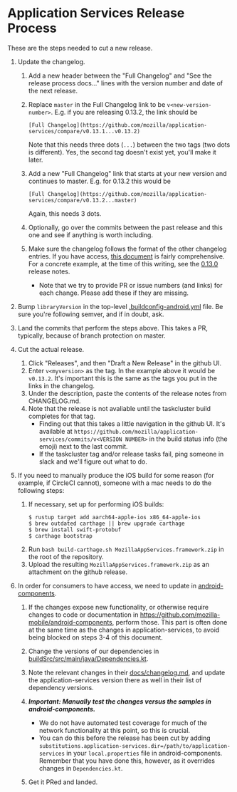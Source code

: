 # Application Services Release Process

These are the steps needed to cut a new release.

1. Update the changelog.

    1. Add a new header between the "Full Changelog" and "See the release process docs..." lines with the version number and date of the next release.
    2. Replace `master` in the Full Changelog link to be `v<new-version-number>`. E.g. if you are releasing 0.13.2, the link should be

        ```
        [Full Changelog](https://github.com/mozilla/application-services/compare/v0.13.1...v0.13.2)
        ```

        Note that this needs three dots (`...`) between the two tags (two dots is different). Yes, the second tag doesn't exist yet, you'll make it later.

    3. Add a new "Full Changelog" link that starts at your new version and continues to master. E.g. for 0.13.2 this would be
        ```
        [Full Changelog](https://github.com/mozilla/application-services/compare/v0.13.2...master)
        ```
        Again, this needs 3 dots.
    4. Optionally, go over the commits between the past release and this one and see if anything is worth including.
    5. Make sure the changelog follows the format of the other changelog entries. If you have access, [this document](https://docs.google.com/document/d/1oxdGm7OQcsy78NzXjMQKTbfzn21tl9Nopmvo8NCMWmU) is fairly comprehensive. For a concrete example, at the time of this writing, see the [0.13.0](https://github.com/mozilla/application-services/blob/master/CHANGELOG.md#0130-2019-01-09) release notes.
        - Note that we try to provide PR or issue numbers (and links) for each change. Please add these if they are missing.

2. Bump `libraryVersion` in the top-level [.buildconfig-android.yml](https://github.com/mozilla/application-services/blob/master/.buildconfig-android.yml) file. Be sure you're following semver, and if in doubt, ask.
3. Land the commits that perform the steps above. This takes a PR, typically, because of branch protection on master.
4. Cut the actual release.
    1. Click "Releases", and then "Draft a New Release" in the github UI.
    2. Enter `v<myversion>` as the tag. In the example above it would be `v0.13.2`. It's important this is the same as the tags you put in the links in the changelog.
    3. Under the description, paste the contents of the release notes from CHANGELOG.md.
    4. Note that the release is not avaliable until the taskcluster build completes for that tag.
        - Finding out that this takes a little navigation in the github UI. It's available at `https://github.com/mozilla/application-services/commits/v<VERSION NUMBER>` in the build status info (the emoji) next to the last commit.
        - If the taskcluster tag and/or release tasks fail, ping someone in slack and we'll figure out what to do.
5. If you need to manually produce the iOS build for some reason (for example, if CircleCI cannot), someone with a mac needs to do the following steps:
    1. If necessary, set up for performing iOS builds:
        ```
        $ rustup target add aarch64-apple-ios x86_64-apple-ios
        $ brew outdated carthage || brew upgrade carthage
        $ brew install swift-protobuf
        $ carthage bootstrap
        ```
    2. Run `bash build-carthage.sh MozillaAppServices.framework.zip` in the root of the repository.
    3. Upload the resulting `MozillaAppServices.framework.zip` as an attachment on the github release.
6. In order for consumers to have access, we need to update in [android-components](https://github.com/mozilla-mobile/android-components).
    1. If the changes expose new functionality, or otherwise require changes to code or documentation in https://github.com/mozilla-mobile/android-components, perform those. This part is often done at the same time as the changes in application-services, to avoid being blocked on steps 3-4 of this document.
    2. Change the versions of our dependencies in [buildSrc/src/main/java/Dependencies.kt](https://github.com/mozilla-mobile/android-components/blob/master/buildSrc/src/main/java/Dependencies.kt).
    3. Note the relevant changes in their [docs/changelog.md](https://github.com/mozilla-mobile/android-components/blob/master/docs/changelog.md), and update the application-services version there as well in their list of dependency versions.
    4. **_Important: Manually test the changes versus the samples in android-components._**
        - We do not have automated test coverage for much of the network functionality at this point, so this is crucial.
        - You can do this before the release has been cut by adding `substitutions.application-services.dir=/path/to/application-services` in your `local.properties` file in android-components. Remember that you have done this, however, as it overrides changes in `Dependencies.kt`.

    5. Get it PRed and landed.
